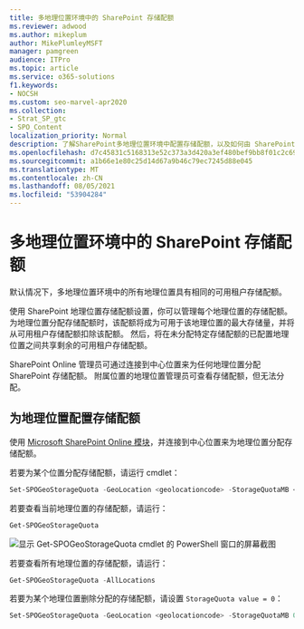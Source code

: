 ```yaml
---
title: 多地理位置环境中的 SharePoint 存储配额
ms.reviewer: adwood
ms.author: mikeplum
author: MikePlumleyMSFT
manager: pamgreen
audience: ITPro
ms.topic: article
ms.service: o365-solutions
f1.keywords:
- NOCSH
ms.custom: seo-marvel-apr2020
ms.collection:
- Strat_SP_gtc
- SPO_Content
localization_priority: Normal
description: 了解SharePoint多地理位置环境中配置存储配额，以及如何由 SharePoint Online 管理员管理配额。
ms.openlocfilehash: d7c45831c5168313e52c373a3d420a3ef480bef9bb8f01c2c69c34273bae8b41
ms.sourcegitcommit: a1b66e1e80c25d14d67a9b46c79ec7245d88e045
ms.translationtype: MT
ms.contentlocale: zh-CN
ms.lasthandoff: 08/05/2021
ms.locfileid: "53904284"
---
```

# <a name="sharepoint-storage-quotas-in-multi-geo-environments"></a>多地理位置环境中的 SharePoint 存储配额

默认情况下，多地理位置环境中的所有地理位置具有相同的可用租户存储配额。

使用 SharePoint 地理位置存储配额设置，你可以管理每个地理位置的存储配额。 为地理位置分配存储配额时，该配额将成为可用于该地理位置的最大存储量，并将从可用租户存储配额扣除该配额。 然后，将在未分配特定存储配额的已配置地理位置之间共享剩余的可用租户存储配额。

SharePoint Online 管理员可通过连接到中心位置来为任何地理位置分配 SharePoint 存储配额。 附属位置的地理位置管理员可查看存储配额，但无法分配。

## <a name="configure-a-storage-quota-for-a-geo-location"></a>为地理位置配置存储配额

使用 [Microsoft SharePoint Online 模块](https://www.microsoft.com/download/details.aspx?id=35588)，并连接到中心位置来为地理位置分配存储配额。

若要为某个位置分配存储配额，请运行 cmdlet：

```powershell
Set-SPOGeoStorageQuota -GeoLocation <geolocationcode> -StorageQuotaMB <value>
```

若要查看当前地理位置的存储配额，请运行：

```powershell
Get-SPOGeoStorageQuota
```

![显示 Get-SPOGeoStorageQuota cmdlet 的 PowerShell 窗口的屏幕截图](../media/multi-geo-storage-quota.png)

若要查看所有地理位置的存储配额，请运行：

```powershell
Get-SPOGeoStorageQuota -AllLocations
```

若要为某个地理位置删除分配的存储配额，请设置 `StorageQuota value = 0`：

```powershell
Set-SPOGeoStorageQuota -GeoLocation <geolocationcode> -StorageQuotaMB 0
```
